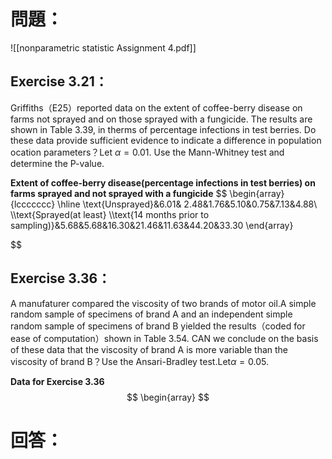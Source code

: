 # 問題：
![[nonparametric statistic Assignment 4.pdf]]
## Exercise 3.21：
Griffiths（E25）reported data on the extent of coffee-berry disease on farms not sprayed and on those sprayed with a fungicide. The results are shown in Table 3.39, in therms of percentage infections in test berries. Do these data provide sufficient evidence to indicate a difference in population ocation parameters？Let $\alpha=0.01$. Use the Mann-Whitney test and determine the P-value.

**Extent of coffee-berry disease(percentage infections in test berries) on farms sprayed and not sprayed with a fungicide**
$$
\begin{array}{lccccccc}
\hline
\text{Unsprayed}&6.01& 2.48&1.76&5.10&0.75&7.13&4.88\\
\\\text{Sprayed(at least} \\\text{14 months prior to sampling)}&5.68&5.68&16.30&21.46&11.63&44.20&33.30
\end{array}

$$
## Exercise 3.36：
A manufaturer compared the viscosity of two brands of motor oil.A simple random sample of specimens of brand A and an independent simple random sample of specimens of brand B yielded the results（coded for ease of computation）shown in Table 3.54. CAN we conclude on the basis of these data that the viscosity of brand A is more variable than the viscosity of brand B？Use the Ansari-Bradley test.Let$\alpha=0.05$.

**Data for Exercise 3.36**
$$
\begin{array}
$$
# 回答：